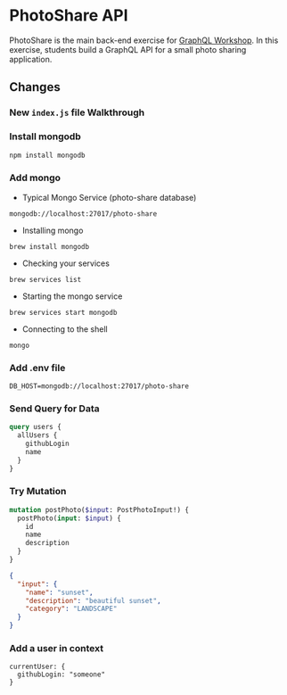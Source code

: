 # PhotoShare API

PhotoShare is the main back-end exercise for [GraphQL Workshop](https://www.graphqlworkshop.com). In this exercise, students build a GraphQL API for a small photo sharing application.

## Changes

### New `index.js` file Walkthrough

### Install mongodb

```sh
npm install mongodb
```

### Add mongo

- Typical Mongo Service (photo-share database)

```
mongodb://localhost:27017/photo-share
```

- Installing mongo

```
brew install mongodb
```

- Checking your services

```
brew services list
```

- Starting the mongo service

```
brew services start mongodb
```

- Connecting to the shell

```
mongo
```

### Add .env file

```
DB_HOST=mongodb://localhost:27017/photo-share
```

### Send Query for Data

```graphql
query users {
  allUsers {
    githubLogin
    name
  }
}
```

### Try Mutation

```graphql
mutation postPhoto($input: PostPhotoInput!) {
  postPhoto(input: $input) {
    id
    name
    description
  }
}
```

```json
{
  "input": {
    "name": "sunset",
    "description": "beautiful sunset",
    "category": "LANDSCAPE"
  }
}
```

### Add a user in context

```
currentUser: {
  githubLogin: "someone"
}
```
